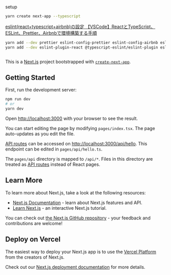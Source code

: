 
setup

```sh
yarn create next-app --typescript

```
[ eslint(react+typescript+airbnb)の設定 ](https://qiita.com/Yuki-TU/items/5bc449ca6077eb12ed2a)
[【VSCode】ReactとTypeScript、ESLint、Prettier、Airbnbで環境構築する手順](https://yumegori.com/vscode_react_typescript_eslint_prettier)
```sh
yarn add --dev prettier eslint-config-prettier eslint-config-airbnb eslint-config-airbnb-typescript 
yarn add --dev eslint-plugin-react @typescript-eslint/eslint-plugin eslint-plugin-import eslint-plugin-jsx-a11y eslint-plugin-react-hooks @typescript-eslint/parser eslint-plugin-unused-imports
```
```sh
```


This is a [Next.js](https://nextjs.org/) project bootstrapped with [`create-next-app`](https://github.com/vercel/next.js/tree/canary/packages/create-next-app).

## Getting Started

First, run the development server:

```bash
npm run dev
# or
yarn dev
```

Open [http://localhost:3000](http://localhost:3000) with your browser to see the result.

You can start editing the page by modifying `pages/index.tsx`. The page auto-updates as you edit the file.

[API routes](https://nextjs.org/docs/api-routes/introduction) can be accessed on [http://localhost:3000/api/hello](http://localhost:3000/api/hello). This endpoint can be edited in `pages/api/hello.ts`.

The `pages/api` directory is mapped to `/api/*`. Files in this directory are treated as [API routes](https://nextjs.org/docs/api-routes/introduction) instead of React pages.

## Learn More

To learn more about Next.js, take a look at the following resources:

- [Next.js Documentation](https://nextjs.org/docs) - learn about Next.js features and API.
- [Learn Next.js](https://nextjs.org/learn) - an interactive Next.js tutorial.

You can check out [the Next.js GitHub repository](https://github.com/vercel/next.js/) - your feedback and contributions are welcome!

## Deploy on Vercel

The easiest way to deploy your Next.js app is to use the [Vercel Platform](https://vercel.com/new?utm_medium=default-template&filter=next.js&utm_source=create-next-app&utm_campaign=create-next-app-readme) from the creators of Next.js.

Check out our [Next.js deployment documentation](https://nextjs.org/docs/deployment) for more details.
